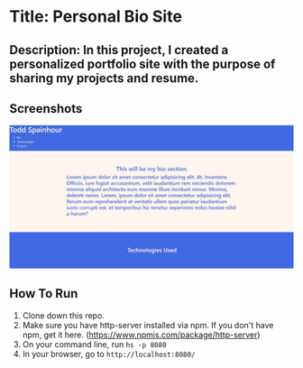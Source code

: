 # Title: Personal Bio Site 

## Description: In this project, I created a personalized portfolio site with the purpose of sharing my projects and resume. 

## Screenshots
![Project Screenshot](./screenshots/bio-site-screenshot-v1.jpg)

## How To Run
1. Clone down this repo.
1. Make sure you have http-server installed via npm. If you don't have npm, get it here. (https://www.npmjs.com/package/http-server) 
1. On your command line, run `hs -p 8080`
1. In your browser, go to `http://localhost:8080/`